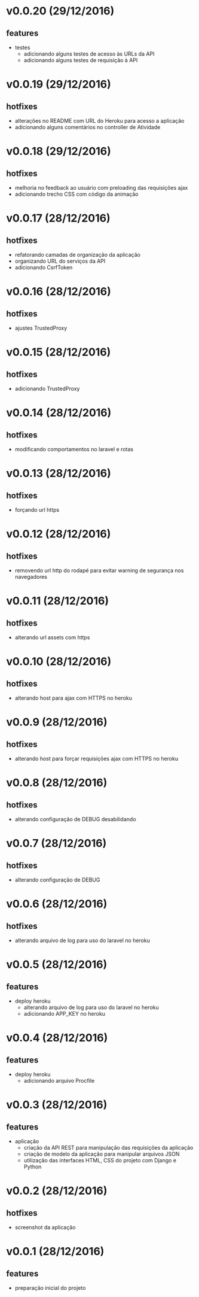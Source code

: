 v0.0.20 (29/12/2016)
===================
## features
- testes
    - adicionando alguns testes de acesso às URLs da API
    - adicionando alguns testes de requisição à API

v0.0.19 (29/12/2016)
===================
## hotfixes
- alterações no README com URL do Heroku para acesso a aplicação
- adicionando alguns comentários no controller de Atividade

v0.0.18 (29/12/2016)
===================
## hotfixes
- melhoria no feedback ao usuário com preloading das requisições ajax
- adicionando trecho CSS com código da animação

v0.0.17 (28/12/2016)
===================
## hotfixes
- refatorando camadas de organização da aplicação
- organizando URL do serviços da API
- adicionando CsrfToken

v0.0.16 (28/12/2016)
===================
## hotfixes
- ajustes TrustedProxy

v0.0.15 (28/12/2016)
===================
## hotfixes
- adicionando TrustedProxy

v0.0.14 (28/12/2016)
===================
## hotfixes
- modificando comportamentos no laravel e rotas

v0.0.13 (28/12/2016)
===================
## hotfixes
- forçando url https

v0.0.12 (28/12/2016)
===================
## hotfixes
- removendo url http do rodapé para evitar warning de segurança nos navegadores

v0.0.11 (28/12/2016)
===================
## hotfixes
- alterando url assets com https

v0.0.10 (28/12/2016)
===================
## hotfixes
- alterando host para ajax com HTTPS no heroku

v0.0.9 (28/12/2016)
===================
## hotfixes
- alterando host para forçar requisições ajax com HTTPS no heroku

v0.0.8 (28/12/2016)
===================
## hotfixes
- alterando configuração de DEBUG desabilidando

v0.0.7 (28/12/2016)
===================
## hotfixes
- alterando configuração de DEBUG

v0.0.6 (28/12/2016)
===================
## hotfixes
- alterando arquivo de log para uso do laravel no heroku

v0.0.5 (28/12/2016)
===================
## features
- deploy heroku
    - alterando arquivo de log para uso do laravel no heroku
    - adicionando APP_KEY no heroku

v0.0.4 (28/12/2016)
===================
## features
- deploy heroku
    - adicionando arquivo Procfile

v0.0.3 (28/12/2016)
===================
## features
- aplicação
    - criação da API REST para manipulação das requisições da aplicação
    - criação de modelo da aplicação para manipular arquivos JSON
    - utilização das interfaces HTML, CSS do projeto com Django e Python

v0.0.2 (28/12/2016)
===================
## hotfixes
- screenshot da aplicação

v0.0.1 (28/12/2016)
===================
## features
- preparação inicial do projeto
